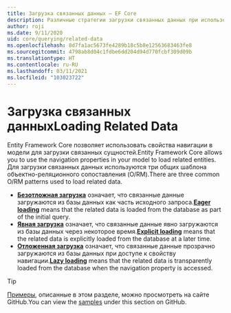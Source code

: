 ```yaml
---
title: Загрузка связанных данных — EF Core
description: Различные стратегии загрузки связанных данных при использовании Entity Framework Core
author: roji
ms.date: 9/11/2020
uid: core/querying/related-data
ms.openlocfilehash: 8d7fa1ac5673fe4289b18c5b8e12563683463fe8
ms.sourcegitcommit: 4798ab8d04c1fdbe6dd204d94d770fcbf309d09b
ms.translationtype: HT
ms.contentlocale: ru-RU
ms.lasthandoff: 03/11/2021
ms.locfileid: "103023722"
---
```

# <a name="loading-related-data"></a><span data-ttu-id="f89c5-103">Загрузка связанных данных</span><span class="sxs-lookup"><span data-stu-id="f89c5-103">Loading Related Data</span></span>

<span data-ttu-id="f89c5-104">Entity Framework Core позволяет использовать свойства навигации в модели для загрузки связанных сущностей.</span><span class="sxs-lookup"><span data-stu-id="f89c5-104">Entity Framework Core allows you to use the navigation properties in your model to load related entities.</span></span> <span data-ttu-id="f89c5-105">Для загрузки связанных данных используются три общих шаблона объектно-реляционного сопоставления (O/RM).</span><span class="sxs-lookup"><span data-stu-id="f89c5-105">There are three common O/RM patterns used to load related data.</span></span>

* <span data-ttu-id="f89c5-106">**[Безотложная загрузка](xref:core/querying/related-data/eager)** означает, что связанные данные загружаются из базы данных как часть исходного запроса.</span><span class="sxs-lookup"><span data-stu-id="f89c5-106">**[Eager loading](xref:core/querying/related-data/eager)** means that the related data is loaded from the database as part of the initial query.</span></span>
* <span data-ttu-id="f89c5-107">**[Явная загрузка](xref:core/querying/related-data/explicit)** означает, что связанные данные явно загружаются из базы данных через некоторое время.</span><span class="sxs-lookup"><span data-stu-id="f89c5-107">**[Explicit loading](xref:core/querying/related-data/explicit)** means that the related data is explicitly loaded from the database at a later time.</span></span>
* <span data-ttu-id="f89c5-108">**[Отложенная загрузка](xref:core/querying/related-data/lazy)** означает, что связанные данные прозрачно загружаются из базы данных при доступе к свойству навигации.</span><span class="sxs-lookup"><span data-stu-id="f89c5-108">**[Lazy loading](xref:core/querying/related-data/lazy)** means that the related data is transparently loaded from the database when the navigation property is accessed.</span></span>

> [!TIP]
> <span data-ttu-id="f89c5-109">[Примеры](https://github.com/dotnet/EntityFramework.Docs/tree/main/samples/core/Querying/RelatedData), описанные в этом разделе, можно просмотреть на сайте GitHub.</span><span class="sxs-lookup"><span data-stu-id="f89c5-109">You can view the [samples](https://github.com/dotnet/EntityFramework.Docs/tree/main/samples/core/Querying/RelatedData) under this section on GitHub.</span></span>
